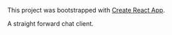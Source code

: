 This project was bootstrapped with [Create React App](https://github.com/facebookincubator/create-react-app).

A straight forward chat client.
